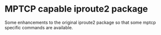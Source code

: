 MPTCP capable iproute2 package
==============================

Some enhancements to the original iproute2 package so that some mptcp specific commands are available.
